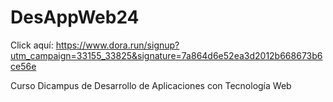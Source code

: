 # DesAppWeb24

Click aquí:
https://www.dora.run/signup?utm_campaign=33155_33825&signature=7a864d6e52ea3d2012b668673b6ce56e

 Curso Dicampus de Desarrollo de Aplicaciones con Tecnología Web

